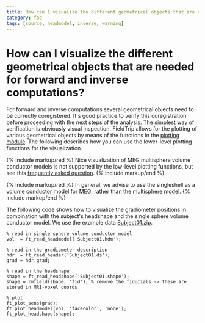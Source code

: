 ```yaml
---
title: How can I visualize the different geometrical objects that are needed for forward and inverse computations?
category: faq
tags: [source, headmodel, inverse, warning]
---
```


# How can I visualize the different geometrical objects that are needed for forward and inverse computations?

For forward and inverse computations several geometrical objects need to be correctly coregistered. It's good practice to verify this coregistration before proceeding with the next steps of the analysis. The simplest way of verification is obviously visual inspection. FieldTrip allows for the plotting of various geometrical objects by means of the functions in the [plotting module](/development/module/plotting). The following describes how you can use the lower-level plotting functions for the visualization.

{% include markup/red %}
Nice visualization of MEG multisphere volume conductor models is not supported by the low-level plotting functions, but see this [frequently asked question](/faq/how_can_i_visualize_a_localspheres_volume_conductor_model).
{% include markup/end %}

{% include markup/red %}
In general, we advise to use the singleshell as a volume conductor model for MEG, rather than the multisphere model.
{% include markup/end %}

The following code shows how to visualize the gradiometer positions in combination with the subject's headshape and the single sphere volume conductor model. We use the example data [Subject01.zip](https://download.fieldtriptoolbox.org/tutorial/Subject01.zip).

    % read in single sphere volume conductor model
    vol  = ft_read_headmodel('Subject01.hdm');

    % read in the gradiometer description
    hdr  = ft_read_header('Subject01.ds');
    grad = hdr.grad;

    % read in the headshape
    shape = ft_read_headshape('Subject01.shape');
    shape = rmfield(shape, 'fid'); % remove the fiducials -> these are stored in MRI-voxel coords

    % plot
    ft_plot_sens(grad);
    ft_plot_headmodel(vol, 'facecolor', 'none');
    ft_plot_headshape(shape);
